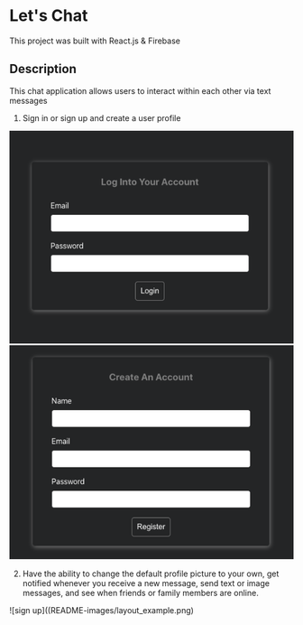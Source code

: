 # Let's Chat 

This project was built with React.js & Firebase

## Description

This chat application allows users to interact within each other via text messages

1. Sign in or sign up and create a user profile

![sign up](README-images/login_example.png)
![sign up](README-images/register_example.png)


2. Have the ability to change the default profile picture to your own, get notified whenever you receive a new message, send text or image messages, and see when friends or family members are online.

![sign up]((README-images/layout_example.png)


   

